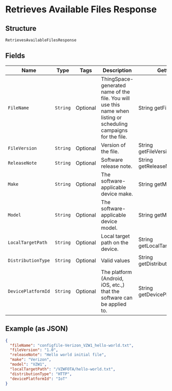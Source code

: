 
# Retrieves Available Files Response

## Structure

`RetrievesAvailableFilesResponse`

## Fields

| Name | Type | Tags | Description | Getter | Setter |
|  --- | --- | --- | --- | --- | --- |
| `FileName` | `String` | Optional | ThingSpace-generated name of the file. You will use this name when listing or scheduling campaigns for the file. | String getFileName() | setFileName(String fileName) |
| `FileVersion` | `String` | Optional | Version of the file. | String getFileVersion() | setFileVersion(String fileVersion) |
| `ReleaseNote` | `String` | Optional | Software release note. | String getReleaseNote() | setReleaseNote(String releaseNote) |
| `Make` | `String` | Optional | The software-applicable device make. | String getMake() | setMake(String make) |
| `Model` | `String` | Optional | The software-applicable device model. | String getModel() | setModel(String model) |
| `LocalTargetPath` | `String` | Optional | Local target path on the device. | String getLocalTargetPath() | setLocalTargetPath(String localTargetPath) |
| `DistributionType` | `String` | Optional | Valid values | String getDistributionType() | setDistributionType(String distributionType) |
| `DevicePlatformId` | `String` | Optional | The platform (Android, iOS, etc.,) that the software can be applied to. | String getDevicePlatformId() | setDevicePlatformId(String devicePlatformId) |

## Example (as JSON)

```json
{
  "fileName": "configfile-Verizon_VZW1_hello-world.txt",
  "fileVersion": "1.0",
  "releaseNote": "Hello world initial file",
  "make": "Verizon",
  "model": "VZW1",
  "localTargetPath": "/VZWFOTA/hello-world.txt",
  "distributionType": "HTTP",
  "devicePlatformId": "IoT"
}
```

